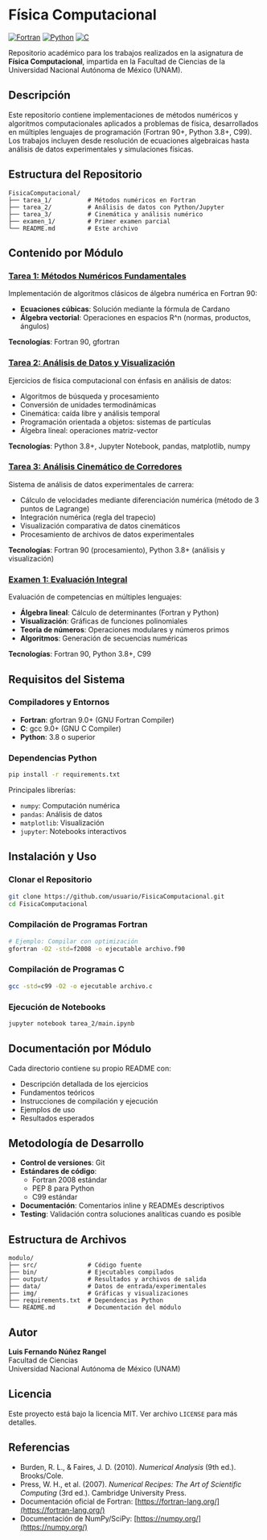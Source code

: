 # Física Computacional

[![Fortran](https://img.shields.io/badge/Fortran-90%2B-blue.svg)](https://fortran-lang.org/)
[![Python](https://img.shields.io/badge/Python-3.8%2B-green.svg)](https://www.python.org/)
[![C](https://img.shields.io/badge/C-99-orange.svg)](https://en.wikipedia.org/wiki/C99)

Repositorio académico para los trabajos realizados en la asignatura de **Física Computacional**, impartida en la Facultad de Ciencias de la Universidad Nacional Autónoma de México (UNAM).

## Descripción

Este repositorio contiene implementaciones de métodos numéricos y algoritmos computacionales aplicados a problemas de física, desarrollados en múltiples lenguajes de programación (Fortran 90+, Python 3.8+, C99). Los trabajos incluyen desde resolución de ecuaciones algebraicas hasta análisis de datos experimentales y simulaciones físicas.

## Estructura del Repositorio

```
FisicaComputacional/
├── tarea_1/          # Métodos numéricos en Fortran
├── tarea_2/          # Análisis de datos con Python/Jupyter
├── tarea_3/          # Cinemática y análisis numérico
├── examen_1/         # Primer examen parcial
└── README.md         # Este archivo
```

## Contenido por Módulo

### [Tarea 1: Métodos Numéricos Fundamentales](tarea_1/)

Implementación de algoritmos clásicos de álgebra numérica en Fortran 90:
- **Ecuaciones cúbicas**: Solución mediante la fórmula de Cardano
- **Álgebra vectorial**: Operaciones en espacios R^n (normas, productos, ángulos)

**Tecnologías**: Fortran 90, gfortran

### [Tarea 2: Análisis de Datos y Visualización](tarea_2/)

Ejercicios de física computacional con énfasis en análisis de datos:
- Algoritmos de búsqueda y procesamiento
- Conversión de unidades termodinámicas
- Cinemática: caída libre y análisis temporal
- Programación orientada a objetos: sistemas de partículas
- Álgebra lineal: operaciones matriz-vector

**Tecnologías**: Python 3.8+, Jupyter Notebook, pandas, matplotlib, numpy

### [Tarea 3: Análisis Cinemático de Corredores](tarea_3/)

Sistema de análisis de datos experimentales de carrera:
- Cálculo de velocidades mediante diferenciación numérica (método de 3 puntos de Lagrange)
- Integración numérica (regla del trapecio)
- Visualización comparativa de datos cinemáticos
- Procesamiento de archivos de datos experimentales

**Tecnologías**: Fortran 90 (procesamiento), Python 3.8+ (análisis y visualización)

### [Examen 1: Evaluación Integral](examen_1/)

Evaluación de competencias en múltiples lenguajes:
- **Álgebra lineal**: Cálculo de determinantes (Fortran y Python)
- **Visualización**: Gráficas de funciones polinomiales
- **Teoría de números**: Operaciones modulares y números primos
- **Algoritmos**: Generación de secuencias numéricas

**Tecnologías**: Fortran 90, Python 3.8+, C99

## Requisitos del Sistema

### Compiladores y Entornos

- **Fortran**: gfortran 9.0+ (GNU Fortran Compiler)
- **C**: gcc 9.0+ (GNU C Compiler)
- **Python**: 3.8 o superior

### Dependencias Python

```bash
pip install -r requirements.txt
```

Principales librerías:
- `numpy`: Computación numérica
- `pandas`: Análisis de datos
- `matplotlib`: Visualización
- `jupyter`: Notebooks interactivos

## Instalación y Uso

### Clonar el Repositorio

```bash
git clone https://github.com/usuario/FisicaComputacional.git
cd FisicaComputacional
```

### Compilación de Programas Fortran

```bash
# Ejemplo: Compilar con optimización
gfortran -O2 -std=f2008 -o ejecutable archivo.f90
```

### Compilación de Programas C

```bash
gcc -std=c99 -O2 -o ejecutable archivo.c
```

### Ejecución de Notebooks

```bash
jupyter notebook tarea_2/main.ipynb
```

## Documentación por Módulo

Cada directorio contiene su propio README con:
- Descripción detallada de los ejercicios
- Fundamentos teóricos
- Instrucciones de compilación y ejecución
- Ejemplos de uso
- Resultados esperados

## Metodología de Desarrollo

- **Control de versiones**: Git
- **Estándares de código**: 
  - Fortran 2008 estándar
  - PEP 8 para Python
  - C99 estándar
- **Documentación**: Comentarios inline y READMEs descriptivos
- **Testing**: Validación contra soluciones analíticas cuando es posible

## Estructura de Archivos

```
modulo/
├── src/              # Código fuente
├── bin/              # Ejecutables compilados
├── output/           # Resultados y archivos de salida
├── data/             # Datos de entrada/experimentales
├── img/              # Gráficas y visualizaciones
├── requirements.txt  # Dependencias Python
└── README.md         # Documentación del módulo
```

## Autor

**Luis Fernando Núñez Rangel**  
Facultad de Ciencias  
Universidad Nacional Autónoma de México (UNAM)

## Licencia

Este proyecto está bajo la licencia MIT. Ver archivo `LICENSE` para más detalles.

## Referencias

- Burden, R. L., & Faires, J. D. (2010). *Numerical Analysis* (9th ed.). Brooks/Cole.
- Press, W. H., et al. (2007). *Numerical Recipes: The Art of Scientific Computing* (3rd ed.). Cambridge University Press.
- Documentación oficial de Fortran: [https://fortran-lang.org/](https://fortran-lang.org/)
- Documentación de NumPy/SciPy: [https://numpy.org/](https://numpy.org/)
